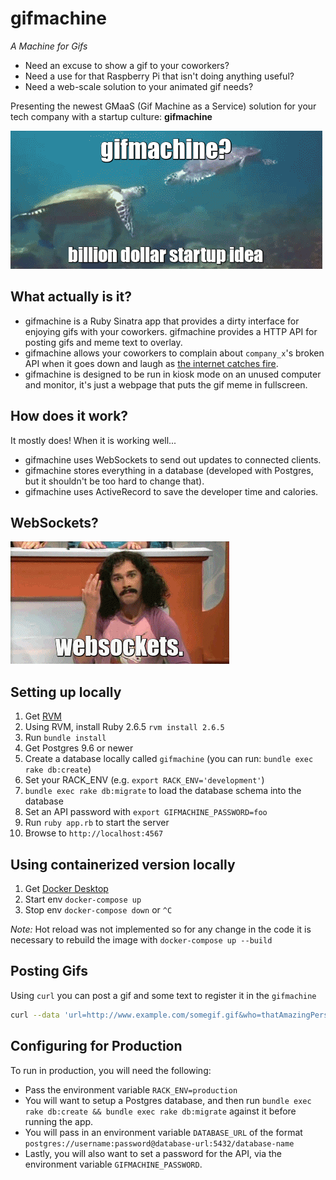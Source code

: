 gifmachine
==========
*A Machine for Gifs*

- Need an excuse to show a gif to your coworkers? 
- Need a use for that Raspberry Pi that isn't doing anything useful?
- Need a web-scale solution to your animated gif needs?

Presenting the newest GMaaS (Gif Machine as a Service) solution for your tech company with a startup culture: **gifmachine**

![billion dollar startup idea](info/gifmachine-1.gif)

What actually is it?
--------------------
- gifmachine is a Ruby Sinatra app that provides a dirty interface for enjoying gifs with your coworkers. gifmachine provides a HTTP API for posting gifs and meme text to overlay.
- gifmachine allows your coworkers to complain about `company_x`'s broken API when it goes down and laugh as [the internet catches fire](http://istheinternetonfire.com/).
- gifmachine is designed to be run in kiosk mode on an unused computer and monitor, it's just a webpage that puts the gif meme in fullscreen.

How does it work?
-----------------
It mostly does! When it is working well...
- gifmachine uses WebSockets to send out updates to connected clients.
- gifmachine stores everything in a database (developed with Postgres, but it shouldn't be too hard to change that).
- gifmachine uses ActiveRecord to save the developer time and calories.

WebSockets?
-----------
![websockets are magic](info/gifmachine-2.gif)

## Setting up locally

1. Get [RVM](http://rvm.io/rvm/install)
2. Using RVM, install Ruby 2.6.5 `rvm install 2.6.5`
3. Run `bundle install`
4. Get Postgres 9.6 or newer
5. Create a database locally called `gifmachine` (you can run: `bundle exec rake db:create`)
6. Set your RACK_ENV (e.g. `export RACK_ENV='development'`)
7. `bundle exec rake db:migrate` to load the database schema into the database
8. Set an API password with `export GIFMACHINE_PASSWORD=foo`
9. Run `ruby app.rb` to start the server
10. Browse to `http://localhost:4567`

## Using containerized version locally

1. Get [Docker Desktop](https://docs.docker.com/desktop/)
2. Start env `docker-compose up`
3. Stop env `docker-compose down` or `^C` 

*Note:* Hot reload was not implemented so for any change in the code it is necessary to rebuild the image with `docker-compose up --build`

## Posting Gifs

Using `curl` you can post a gif and some text to register it in the `gifmachine`

```bash
curl --data 'url=http://www.example.com/somegif.gif&who=thatAmazingPerson&meme_top=herp&meme_bottom=derp&secret=yourSuperSecretPasswordFromAppRb' 'http://yourGifMachineUrl/gif'
```

## Configuring for Production

To run in production, you will need the following:

- Pass the environment variable `RACK_ENV=production`
- You will want to setup a Postgres database, and then run `bundle exec rake db:create && bundle exec rake db:migrate` against it before running the app.
- You will pass in an environment variable `DATABASE_URL` of the format `postgres://username:password@database-url:5432/database-name`
- Lastly, you will also want to set a password for the API, via the environment variable `GIFMACHINE_PASSWORD`.
